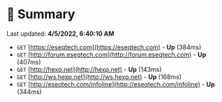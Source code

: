 # 📖 Summary
Last updated: **4/5/2022, 6:40:10 AM**

- `GET` [https://eseqtech.com](https://eseqtech.com) - **Up** (384ms)
- `GET` [http://forum.eseqtech.com](http://forum.eseqtech.com) - **Up** (407ms)
- `GET` [http://hexp.net](http://hexp.net) - **Up** (143ms)
- `GET` [http://ws.hexp.net](http://ws.hexp.net) - **Up** (168ms)
- `GET` [http://eseqtech.com/infoline](http://eseqtech.com/infoline) - **Up** (344ms)
